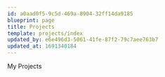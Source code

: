 ```yaml
---
id: a0aad0f5-9c5d-469a-8904-32ff14da9185
blueprint: page
title: Projects
template: projects/index
updated_by: e6e496d3-5061-41fe-87f2-79c7aee763b7
updated_at: 1691340184
---
```

My Projects